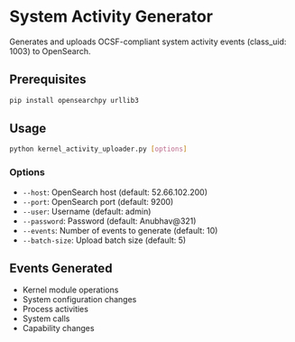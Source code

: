 # System Activity Generator

Generates and uploads OCSF-compliant system activity events (class_uid: 1003) to OpenSearch.

## Prerequisites

```bash
pip install opensearchpy urllib3
```

## Usage

```bash
python kernel_activity_uploader.py [options]
```

### Options
- `--host`: OpenSearch host (default: 52.66.102.200)
- `--port`: OpenSearch port (default: 9200)
- `--user`: Username (default: admin)
- `--password`: Password (default: Anubhav@321)
- `--events`: Number of events to generate (default: 10)
- `--batch-size`: Upload batch size (default: 5)

## Events Generated
- Kernel module operations
- System configuration changes
- Process activities
- System calls
- Capability changes